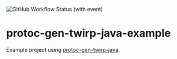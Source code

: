 ![GitHub Workflow Status (with event)](https://img.shields.io/github/actions/workflow/status/ngyewch/protoc-gen-twirp-java/CI.yml)

# protoc-gen-twirp-java-example

Example project using [protoc-gen-twirp-java](https://github.com/ngyewch/protoc-gen-twirp-java).
